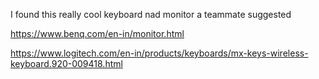 I found this really cool keyboard nad monitor a teammate suggested

https://www.benq.com/en-in/monitor.html

https://www.logitech.com/en-in/products/keyboards/mx-keys-wireless-keyboard.920-009418.html
